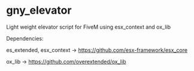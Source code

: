 # gny_elevator
Light weight elevator script for FiveM using esx_context and ox_lib

Dependencies:

es_extended, esx_context -> https://github.com/esx-framework/esx_core

ox_lib -> https://github.com/overextended/ox_lib
